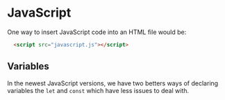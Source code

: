 # JavaScript

One way to insert JavaScript code into an HTML file would be:

```html
  <script src="javascript.js"></script>
```

## Variables
In the newest JavaScript versions, we have two betters ways of declaring variables the `let` and `const` which have less issues to deal with.

